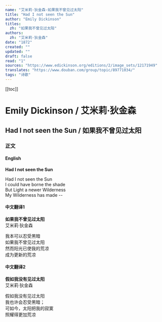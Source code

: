 ```yaml
---
name: "艾米莉·狄金森-如果我不曾见过太阳"
title: "Had I not seen the Sun"
author: "Emily Dickinson"
titles:
  zh: "如果我不曾见过太阳"
authors:
  zh: "艾米莉·狄金森"
date: "1872"
created: ""
updated: ""
draft: false
read: "1"
sources: "https://www.edickinson.org/editions/2/image_sets/12171949"
translates: "https://www.douban.com/group/topic/89771034/"
tags: "诗歌"
---
```


[[toc]]

# Emily Dickinson / 艾米莉·狄金森

## Had I not seen the Sun / 如果我不曾见过太阳

### 正文

<!-- tabs:start -->

#### **English**

**Had I not seen the Sun**  

Had I not seen the Sun  
I could have borne the shade  
But Light a newer Wilderness  
My Wilderness has made --  

#### **中文翻译1**

**如果我不曾见过太阳**  
艾米莉·狄金森  

我本可以忍受黑暗  
如果我不曾见过太阳  
然而阳光已使我的荒凉  
成为更新的荒凉  

#### **中文翻译2**

**假如我没有见过太阳**  
艾米莉·狄金森  

假如我没有见过太阳  
我也许会忍受黑暗；  
可如今，太阳把我的寂寞  
照耀得更加荒凉  

<!-- tabs:end -->
